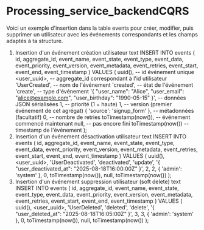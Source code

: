 # Processing_service_backendCQRS


Voici un exemple d'insertion dans la table events pour créer, modifier, puis supprimer un utilisateur avec les événements correspondants et les champs adaptés à ta structure.

1. Insertion d'un événement création utilisateur
text
INSERT INTO events (
  id,
  aggregate_id,
  event_name,
  event_state,
  event_type,
  event_data,
  event_priority,
  event_version,
  event_metadata,
  event_retries,
  event_start,
  event_end,
  event_timestamp
) VALUES (
  uuid(),                          -- id événement unique
  <user_uuid>,                    -- aggregate_id correspondant à l'id utilisateur
  'UserCreated',                  -- nom de l'événement
  'created',                     -- état de l'événement
  'create',                     -- type d'événement
  '{ "user_name": "Alice", "user_email": "alice@example.com", "user_birthday": "1990-05-15" }',  -- données JSON sérialisées
  1,                            -- priorité (1 = haute)
  1,                            -- version (premier événement de cet agrégat)
  { 'source': 'signup_form' },  -- métadonnées (facultatif)
  0,                            -- nombre de retries
  toTimestamp(now()),           -- événement commencé maintenant
  null,                         -- pas encore fini
  toTimestamp(now())            -- timestamp de l'événement
);
2. Insertion d'un événement désactivation utilisateur
text
INSERT INTO events (
  id,
  aggregate_id,
  event_name,
  event_state,
  event_type,
  event_data,
  event_priority,
  event_version,
  event_metadata,
  event_retries,
  event_start,
  event_end,
  event_timestamp
) VALUES (
  uuid(),
  <user_uuid>,
  'UserDeactivated',
  'deactivated',
  'update',
  '{ "user_deactivated_at": "2025-08-18T16:00:00Z" }',
  2,
  2,
  { 'admin': 'system' },
  0,
  toTimestamp(now()),
  null,
  toTimestamp(now())
);
3. Insertion d'un événement suppression utilisateur (soft delete)
text
INSERT INTO events (
  id,
  aggregate_id,
  event_name,
  event_state,
  event_type,
  event_data,
  event_priority,
  event_version,
  event_metadata,
  event_retries,
  event_start,
  event_end,
  event_timestamp
) VALUES (
  uuid(),
  <user_uuid>,
  'UserDeleted',
  'deleted',
  'delete',
  '{ "user_deleted_at": "2025-08-18T16:05:00Z" }',
  3,
  3,
  { 'admin': 'system' },
  0,
  toTimestamp(now()),
  null,
  toTimestamp(now())
);